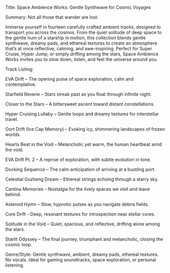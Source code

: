 Title: Space Ambience Works: Gentle Synthwave for Cosmic Voyages

Summary:
Not all those that wander are lost.

Immerse yourself in fourteen carefully crafted ambient tracks, designed to transport you across the cosmos. From the quiet solitude of deep space to the gentle hum of a starship in motion, this collection blends gentle synthwave, dreamy pads, and ethereal textures to create an atmosphere that’s at once reflective, calming, and awe-inspiring. Perfect for Super Cruise, Hyper Jump, or simply drifting among the stars, Space Ambience Works invites you to slow down, listen, and feel the universe around you.

Track Listing:

EVA Drift – The opening pulse of space exploration, calm and contemplative.

Starfield Reverie – Stars streak past as you float through infinite night.

Closer to the Stars – A bittersweet ascent toward distant constellations.

Hyper Cruising Lullaby – Gentle loops and dreamy textures for interstellar travel.

Oort Drift (Ice Cap Memory) – Evoking icy, shimmering landscapes of frozen worlds.

Hearts Beat in the Void – Melancholic yet warm, the human heartbeat amid the void.

EVA Drift Pt. 2 – A reprise of exploration, with subtle evolution in tone.

Docking Sequence – The calm anticipation of arriving at a bustling port.

Celestial Guzheng Dream – Ethereal strings echoing through a starry sky.

Cantina Memories – Nostalgia for the lively spaces we visit and leave behind.

Asteroid Hymn – Slow, hypnotic pulses as you navigate debris fields.

Core Drift – Deep, resonant textures for introspection near stellar cores.

Solitude in the Void – Quiet, spacious, and reflective, drifting alone among the stars.

Starlit Odyssey – The final journey, triumphant and melancholic, closing the cosmic loop.

Genre/Style: Gentle synthwave, ambient, dreamy pads, ethereal textures. No vocals. Ideal for gaming soundtracks, space exploration, or personal listening.
